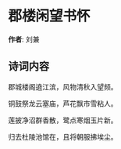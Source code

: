 # 郡楼闲望书怀

**作者**: 刘兼

## 诗词内容

郡城楼阁遶江滨，风物清秋入望频。

铜鼓祭龙云塞庙，芦花飘市雪粘人。

莲披净沼群香散，鹭点寒烟玉片新。

归去杜陵池馆在，且将朝服拂埃尘。

